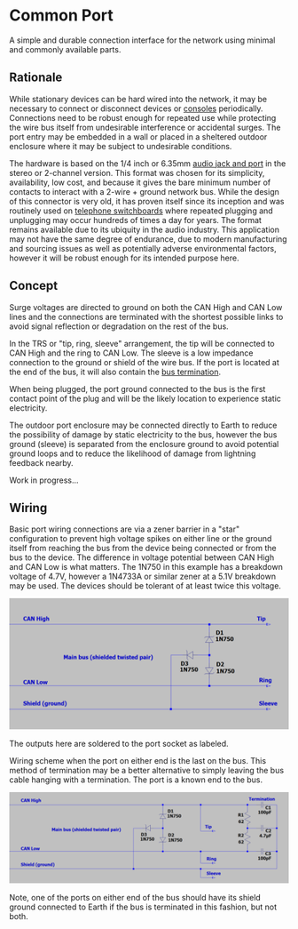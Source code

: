 # Common Port

A simple and durable connection interface for the network using minimal and commonly available parts.

## Rationale

While stationary devices can be hard wired into the network, it may be necessary to connect or disconnect devices or [consoles](https://github.com/cypnk/Cabin-Life/tree/master/Cabin%20Area%20Network/Console) periodically. Connections need to be robust enough for repeated use while protecting the wire bus itself from undesirable interference or accidental surges. The port entry may be embedded in a wall or placed in a sheltered outdoor enclosure where it may be subject to undesirable conditions.

The hardware is based on the 1/4 inch or 6.35mm [audio jack and port](https://en.wikipedia.org/wiki/Phone_connector_(audio)) in the stereo or 2-channel version. This format was chosen for its simplicity, availability, low cost, and because it gives the bare minimum number of contacts to interact with a 2-wire + ground network bus. While the design of this connector is very old, it has proven itself since its inception and was routinely used on [telephone switchboards](https://en.wikipedia.org/wiki/Telephone_switchboard) where repeated plugging and unplugging may occur hundreds of times a day for years. The format remains available due to its ubiquity in the audio industry. This application may not have the same degree of endurance, due to modern manufacturing and sourcing issues as well as potentially adverse environmental factors, however it will be robust enough for its intended purpose here.

## Concept

Surge voltages are directed to ground on both the CAN High and CAN Low lines and the connections are terminated with the shortest possible links to avoid signal reflection or degradation on the rest of the bus.

In the TRS or "tip, ring, sleeve" arrangement, the tip will be connected to CAN High and the ring to CAN Low. The sleeve is a low impedance connection to the ground or shield of the wire bus. If the port is located at the end of the bus, it will also contain the [bus termination](https://github.com/cypnk/Cabin-Life/tree/master/Cabin%20Area%20Network#wiring). 

When being plugged, the port ground connected to the bus is the first contact point of the plug and will be the likely location to experience static electricity.

The outdoor port enclosure may be connected directly to Earth to reduce the possibility of damage by static electricity to the bus, however the bus ground (sleeve) is separated from the enclosure ground to avoid potential ground loops and to reduce the likelihood of damage from lightning feedback nearby.

Work in progress...

## Wiring

Basic port wiring connections are via a zener barrier in a "star" configuration to prevent high voltage spikes on either line or the ground itself from reaching the bus from the device being connected or from the bus to the device. The difference in voltage potential between CAN High and CAN Low is what matters. The 1N750 in this example has a breakdown voltage of 4.7V, however a 1N4733A or similar zener at a 5.1V breakdown may be used. The devices should be tolerant of at least twice this voltage.

![port wiring](https://github.com/cypnk/Cabin-Life/blob/master/Cabin%20Area%20Network/Common%20Port/portwiring.png)

The outputs here are soldered to the port socket as labeled.

Wiring scheme when the port on either end is the last on the bus. This method of termination may be a better alternative to simply leaving the bus cable hanging with a termination. The port is a known end to the bus.

![port wiring](https://github.com/cypnk/Cabin-Life/blob/master/Cabin%20Area%20Network/Common%20Port/portwiringtermination.png)

Note, one of the ports on either end of the bus should have its shield ground connected to Earth if the bus is terminated in this fashion, but not both.
